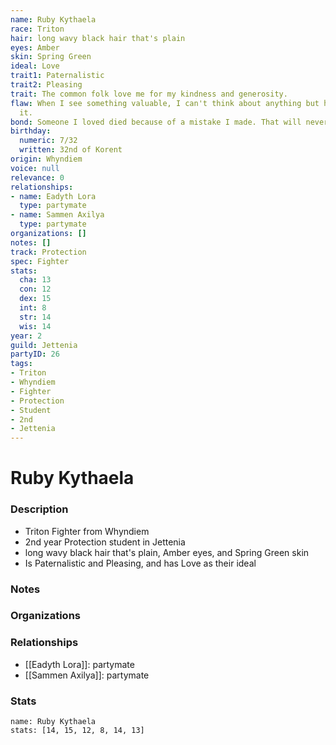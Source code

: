 ```yaml
---
name: Ruby Kythaela
race: Triton
hair: long wavy black hair that's plain
eyes: Amber
skin: Spring Green
ideal: Love
trait1: Paternalistic
trait2: Pleasing
trait: The common folk love me for my kindness and generosity.
flaw: When I see something valuable, I can't think about anything but how to steal
  it.
bond: Someone I loved died because of a mistake I made. That will never happen again.
birthday:
  numeric: 7/32
  written: 32nd of Korent
origin: Whyndiem
voice: null
relevance: 0
relationships:
- name: Eadyth Lora
  type: partymate
- name: Sammen Axilya
  type: partymate
organizations: []
notes: []
track: Protection
spec: Fighter
stats:
  cha: 13
  con: 12
  dex: 15
  int: 8
  str: 14
  wis: 14
year: 2
guild: Jettenia
partyID: 26
tags:
- Triton
- Whyndiem
- Fighter
- Protection
- Student
- 2nd
- Jettenia
---
```

# Ruby Kythaela
### Description
- Triton Fighter from Whyndiem
- 2nd year Protection student in Jettenia
- long wavy black hair that's plain, Amber eyes, and Spring Green skin
- Is Paternalistic and Pleasing, and has Love as their ideal

### Notes

### Organizations

### Relationships
- [[Eadyth Lora]]: partymate
- [[Sammen Axilya]]: partymate

### Stats
```statblock
name: Ruby Kythaela
stats: [14, 15, 12, 8, 14, 13]
```